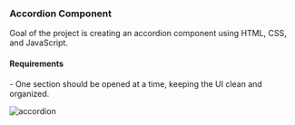 <h3>Accordion Component</h3>

<p>Goal of the project is creating an accordion component using HTML, CSS, and JavaScript.</p>

<h4>Requirements</h4>
- One section should be opened at a time, keeping the UI clean and organized.



![accordion](https://github.com/user-attachments/assets/c8f2d89c-ca2a-4daa-864a-e957edc45047)
